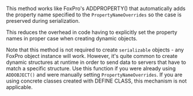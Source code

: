 ﻿This method works like FoxPro's ADDPROPERTY() that automatically adds the property name specified to the `PropertyNameOverrides` so the case is preserved during serialization. 

This reduces the overhead in code having to explicitly set the property names in proper case when creating dynamic objects.

Note that this method is not required to create `serializable` objects - any FoxPro object instance will work. However, it's quite common to create dynamic structures at runtime in order to send data to servers that have to match a specific structure. Use this function if you were already using `ADDOBJECT()` and were manually setting `PropertyNameOverrides`. If you are using concrete classes created with DEFINE CLASS, this mechanism is not applicable.